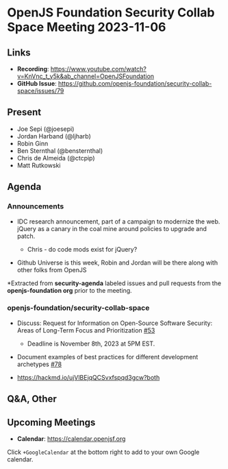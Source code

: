 # OpenJS Foundation Security Collab Space Meeting 2023-11-06

## Links

* **Recording**: https://www.youtube.com/watch?v=KnVnc_t_y5k&ab_channel=OpenJSFoundation
* **GitHub Issue**: https://github.com/openjs-foundation/security-collab-space/issues/79

## Present

* Joe Sepi (@joesepi)
* Jordan Harband (@ljharb)
* Robin Ginn
* Ben Sternthal (@bensternthal)
* Chris de Almeida (@ctcpip)
* Matt Rutkowski

## Agenda

### Announcements

* IDC research announcement, part of a campaign to modernize the web. jQuery as a canary in the coal mine around policies to upgrade and patch.
   * Chris - do code mods exist for jQuery?

* Github Universe is this week, Robin and Jordan will be there along with other folks from OpenJS

*Extracted from **security-agenda** labeled issues and pull requests from the **openjs-foundation org** prior to the meeting.

### openjs-foundation/security-collab-space

* Discuss: Request for Information on Open-Source Software Security: Areas of Long-Term Focus and Prioritization [#53](https://github.com/openjs-foundation/security-collab-space/issues/53)
   * Deadline is November 8th, 2023 at 5PM EST.

* Document examples of best practices for different development archetypes [#78](https://github.com/openjs-foundation/security-collab-space/issues/78)

* https://hackmd.io/ujVlBEjqQCSvxfspqd3gcw?both

## Q&A, Other

## Upcoming Meetings

* **Calendar**: <https://calendar.openjsf.org>

Click `+GoogleCalendar` at the bottom right to add to your own Google calendar.
